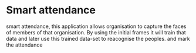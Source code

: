 # Smart attendance

smart attendance, this application allows organisation to capture the faces of members of that organisation. By using the initial frames it will train that data and later
use this trained data-set to reacognise the peoples. and mark the attendance
